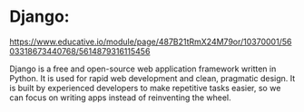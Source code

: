 # Django:

https://www.educative.io/module/page/487B21tRmX24M79or/10370001/5603318673440768/5614879316115456


Django is a free and open-source web application framework written in Python. It is used for rapid web development and clean, pragmatic design. It is built by experienced developers to make repetitive tasks easier, so we can focus on writing apps instead of reinventing the wheel.
